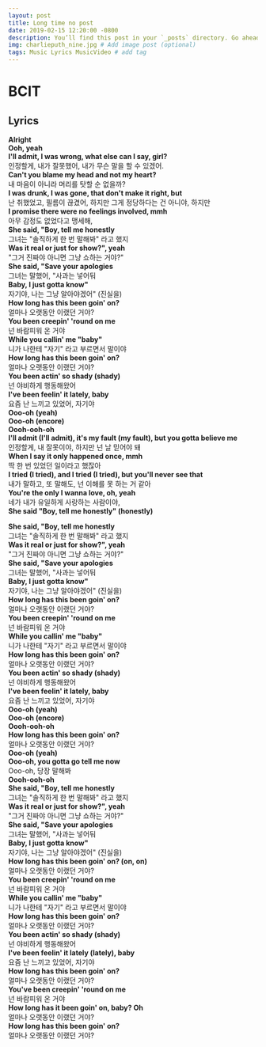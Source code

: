 ```yaml
---
layout: post
title: Long time no post
date: 2019-02-15 12:20:00 -0800
description: You’ll find this post in your `_posts` directory. Go ahead and edit it and re-build the site to see your changes. # Add post description (optional)
img: charlieputh_nine.jpg # Add image post (optional)
tags: Music Lyrics MusicVideo # add tag
---
```


# BCIT
## Lyrics
**Alright**  
**Ooh, yeah**  
**I'll admit, I was wrong, what else can I say, girl?**  
인정할게, 내가 잘못했어, 내가 무슨 말을 할 수 있겠어.  
**Can't you blame my head and not my heart?**  
내 마음이 아니라 머리를 탓할 순 없을까?  
**I was drunk, I was gone, that don't make it right, but**  
난 취했었고, 필름이 끊겼어, 하지만 그게 정당하다는 건 아니야, 하지만  
**I promise there were no feelings involved, mmh**  
아무 감정도 없었다고 맹세해,  
**She said, "Boy, tell me honestly**  
그녀는 "솔직하게 한 번 말해봐" 라고 했지  
**Was it real or just for show?", yeah**  
"그거 진짜야 아니면 그냥 쇼하는 거야?"  
**She said, "Save your apologies**  
그녀는 말했어, "사과는 넣어둬  
**Baby, I just gotta know"**  
자기야, 나는 그냥 알아야겠어" (진실을)  
**How long has this been goin' on?**  
얼마나 오랫동안 이랬던 거야?  
**You been creepin' 'round on me**  
넌 바람피워 온 거야  
**While you callin' me "baby"**  
니가 나한테 "자기" 라고 부르면서 말이야  
**How long has this been goin' on?**  
얼마나 오랫동안 이랬던 거야?  
**You been actin' so shady (shady)**  
넌 야비하게 행동해왔어  
**I've been feelin' it lately, baby**  
요즘 난 느끼고 있었어, 자기야  
**Ooo-oh (yeah)**  
**Ooo-oh (encore)**  
**Oooh-ooh-oh**  
**I'll admit (I'll admit), it's my fault (my fault), but you gotta believe me**  
인정할게, 내 잘못이야, 하지만 넌 날 믿어야 돼  
**When I say it only happened once, mmh**  
딱 한 번 있었던 일이라고 했잖아  
**I tried (I tried), and I tried (I tried), but you'll never see that**  
내가 말하고, 또 말해도, 넌 이해를 못 하는 거 같아  
**You're the only I wanna love, oh, yeah**  
네가 내가 유일하게 사랑하는 사람이야,  
**She said "Boy, tell me honestly" (honestly)**  

**She said, "Boy, tell me honestly**  
그녀는 "솔직하게 한 번 말해봐" 라고 했지  
**Was it real or just for show?", yeah**  
"그거 진짜야 아니면 그냥 쇼하는 거야?"  
**She said, "Save your apologies**  
그녀는 말했어, "사과는 넣어둬  
**Baby, I just gotta know"**  
자기야, 나는 그냥 알아야겠어" (진실을)  
**How long has this been goin' on?**  
얼마나 오랫동안 이랬던 거야?  
**You been creepin' 'round on me**  
넌 바람피워 온 거야  
**While you callin' me "baby"**  
니가 나한테 "자기" 라고 부르면서 말이야  
**How long has this been goin' on?**  
얼마나 오랫동안 이랬던 거야?  
**You been actin' so shady (shady)**  
넌 야비하게 행동해왔어  
**I've been feelin' it lately, baby**  
요즘 난 느끼고 있었어, 자기야  
**Ooo-oh (yeah)**  
**Ooo-oh (encore)**  
**Oooh-ooh-oh**  
**How long has this been goin' on?**  
얼마나 오랫동안 이랬던 거야?  
**Ooo-oh (yeah)**  
**Ooo-oh, you gotta go tell me now**  
Ooo-oh, 당장 말해봐  
**Oooh-ooh-oh**  
**She said, "Boy, tell me honestly**  
그녀는 "솔직하게 한 번 말해봐" 라고 했지  
**Was it real or just for show?", yeah**  
"그거 진짜야 아니면 그냥 쇼하는 거야?"  
**She said, "Save your apologies**  
그녀는 말했어, "사과는 넣어둬  
**Baby, I just gotta know"**  
자기야, 나는 그냥 알아야겠어" (진실을)  
**How long has this been goin' on? (on, on)**  
얼마나 오랫동안 이랬던 거야?  
**You been creepin' 'round on me**  
넌 바람피워 온 거야  
**While you callin' me "baby"**  
니가 나한테 "자기" 라고 부르면서 말이야  
**How long has this been goin' on?**  
얼마나 오랫동안 이랬던 거야?  
**You been actin' so shady (shady)**  
넌 야비하게 행동해왔어  
**I've been feelin' it lately (lately), baby**  
요즘 난 느끼고 있었어, 자기야  
**How long has this been goin' on?**  
얼마나 오랫동안 이랬던 거야?  
**You've been creepin' 'round on me**  
넌 바람피워 온 거야  
**How long has it been goin' on, baby? Oh**  
얼마나 오랫동안 이랬던 거야?  
**How long has this been goin' on?**  
얼마나 오랫동안 이랬던 거야?  
